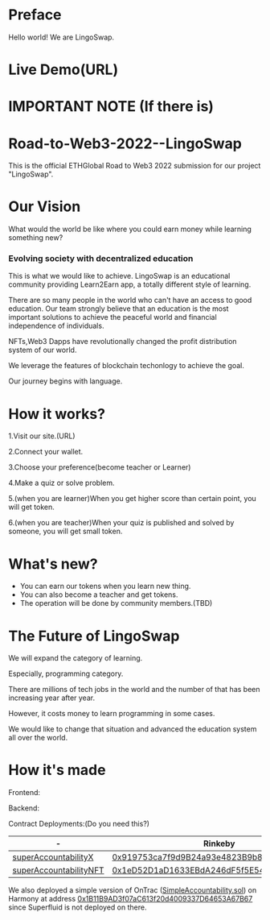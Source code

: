 # Preface
Hello world! We are LingoSwap.


# Live Demo(URL)



# IMPORTANT NOTE (If there is)



# Road-to-Web3-2022--LingoSwap
This is the official ETHGlobal Road to Web3 2022 submission for our project "LingoSwap".


# Our Vision
What would the world be like where you could earn money while learning something new?

### Evolving society with decentralized education

This is what we would like to achieve.
LingoSwap is an educational community providing Learn2Earn app, a totally different style of learning.

There are so many people in the world who can't have an access to good education.
Our team strongly believe that an education is the most important solutions to achieve the peaceful world and financial independence of individuals.

NFTs,Web3 Dapps have revolutionally changed the profit distribution system of our world. 

We leverage the features of blockchain techonlogy to achieve the goal.

Our journey begins with language.


# How it works?

1.Visit our site.(URL)

2.Connect your wallet.

3.Choose your preference(become teacher or Learner) 

4.Make a quiz or solve problem.

5.(when you are learner)When you get higher score than certain point, you will get token.

6.(when you are teacher)When your quiz is published and solved by someone, you will get small token.


# What's new?

- You can earn our tokens when you learn new thing.
- You can also become a teacher and get tokens.
- The operation will be done by community members.(TBD)


# The Future of LingoSwap
We will expand the category of learning.

Especially, programming category.

There are millions of tech jobs in the world and the number of that has been increasing year after year.

However, it costs money to learn programming in some cases.

We would like to change that situation and advanced the education system all over the world.



# How it's made

Frontend:


Backend:




Contract Deployments:(Do you need this?)

-| Rinkeby | Mumbai 
-|---------|--------
[superAccountabilityX](./SuperAccountabilityX.sol)| [0x919753ca7f9d9B24a93e4823B9b8cB657bA5e0b5](https://rinkeby.etherscan.io/address/0x919753ca7f9d9B24a93e4823B9b8cB657bA5e0b5) | [0xCdd7bDdF25c18c3830a60b73b5BFc40Ee3E60088](https://mumbai.polygonscan.com/address/0xCdd7bDdF25c18c3830a60b73b5BFc40Ee3E60088) 
[superAccountabilityNFT](./SuperAccountabilityNFT.sol) | [0x1eD52D1aD1633EBdA246dF5f5E543a8300014535](https://rinkeby.etherscan.io/address/0x1eD52D1aD1633EBdA246dF5f5E543a8300014535) | [0xfB4979C9d002bfeB26E21012CaD954fCb3791022](https://mumbai.polygonscan.com/address/0xfB4979C9d002bfeB26E21012CaD954fCb3791022) 

We also deployed a simple version of OnTrac ([SimpleAccountability.sol](./SuperAccountabilityX.sol)) on Harmony at address [0x1B11B9AD3f07aC613f20d4009337D64653A67B67](https://explorer.harmony.one/address/0x1b11b9ad3f07ac613f20d4009337d64653a67b67) since Superfluid is not deployed on there.
